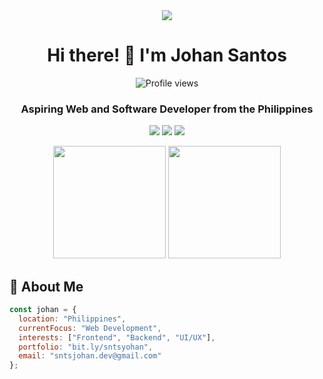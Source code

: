 <div align="center">
  
  <!-- Clean header -->
  <img src="https://capsule-render.vercel.app/api?type=waving&color=gradient&height=150&section=header"/>
  
  <h1>Hi there! 👋 I'm Johan Santos</h1>

  <!-- Profile views counter -->
  <img src="https://komarev.com/ghpvc/?username=sntsjohan&style=flat-square&color=58A6FF" alt="Profile views">

  <!-- Clean description -->
  <h3>Aspiring Web and Software Developer from the Philippines</h3>

  <!-- Custom badges -->
  <p>
    <img src="https://img.shields.io/badge/Learning-Tailwind_CSS-38B2AC?style=for-the-badge&logo=tailwind-css&logoColor=white">
    <img src="https://img.shields.io/badge/Learning-Node.js-339933?style=for-the-badge&logo=node.js&logoColor=white">
    <img src="https://img.shields.io/badge/Learning-PHP-777BB4?style=for-the-badge&logo=php&logoColor=white">
  </p>

  <!-- Animated stats cards -->
  <img height="180em" src="https://github-readme-stats.vercel.app/api?username=sntsjohan&show_icons=true&theme=tokyonight&include_all_commits=true&count_private=true"/>
  <img height="180em" src="https://github-readme-stats.vercel.app/api/top-langs/?username=sntsjohan&layout=compact&langs_count=7&theme=tokyonight"/>
</div>

<!-- About me section with custom styling -->
<div align="left">
  
  ## 🚀 About Me
  
  ```javascript
  const johan = {
    location: "Philippines",
    currentFocus: "Web Development",
    interests: ["Frontend", "Backend", "UI/UX"],
    portfolio: "bit.ly/sntsyohan",
    email: "sntsjohan.dev@gmail.com"
  };
